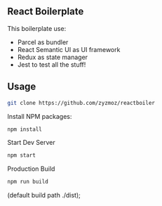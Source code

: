 ## React Boilerplate

This boilerplate use: 
* Parcel as bundler 
* React Semantic UI as UI framework 
* Redux as state manager
* Jest to test all the stuff!

## Usage

```bash
git clone https://github.com/zyzmoz/reactboiler
```

Install NPM packages:
```bash
npm install
```

Start Dev Server
```bash
npm start
```

Production Build 
```bash
npm run build
```
(default build path ./dist);